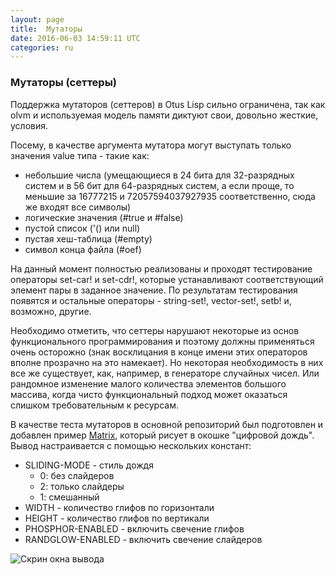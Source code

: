 ```yaml
---
layout: page
title:  Мутаторы
date: 2016-06-03 14:59:11 UTC
categories: ru
---
```


### Мутаторы (сеттеры)

   Поддержка мутаторов (сеттеров) в Otus Lisp сильно ограничена, так как olvm и используемая модель памяти диктуют свои, довольно жесткие, условия.
   
   Посему, в качестве аргумента мутатора могут выступать только значения value типа - такие как:

  * небольшие числа (умещающиеся в 24 бита для 32-разрядных систем и в 56 бит для 64-разрядных систем, а если проще, то меньшие за 16777215 и 72057594037927935 соответственно, сюда же входят все символы)
  * логические значения (#true и #false)
  * пустой список ('() или null)
  * пустая хеш-таблица (#empty)
  * символ конца файла (#oef)
  
   На данный момент полностью реализованы и проходят тестирование операторы set-car! и set-cdr!, которые устанавливают соответствующий элемент пары в заданное значение. По результатам тестирования появятся и остальные операторы - string-set!, vector-set!, setb! и, возможно, другие.
   
   Необходимо отметить, что сеттеры нарушают некоторые из основ функционального программирования и поэтому должны применяться очень осторожно (знак восклицания в конце имени этих операторов вполне прозрачно на это намекает). Но некоторая необходимость в них все же существует, как, например, в генераторе случайных чисел. Или рандомное изменение малого количества элементов большого массива, когда чисто функциональный подход может оказаться слишком требовательным к ресурсам.
   
   В качестве теста мутаторов в основной репозиторий был подготовлен и добавлен пример [Matrix](https://github.com/yuriy-chumak/OL/tree/master/tutorial/Matrix), который рисует в окошке "цифровой дождь". Вывод настраивается с помощью нескольких констант:
   
  * SLIDING-MODE - стиль дождя
    * 0: без слайдеров
    * 2: только слайдеры
    * 1: смешанный
  * WIDTH - количество глифов по горизонтали
  * HEIGHT - количество глифов по вертикали
  * PHOSPHOR-ENABLED - включить свечение глифов
  * RANDGLOW-ENABLED - включить свечение слайдеров
  
  ![Скрин окна вывода](assets/matrix-64x56.png)